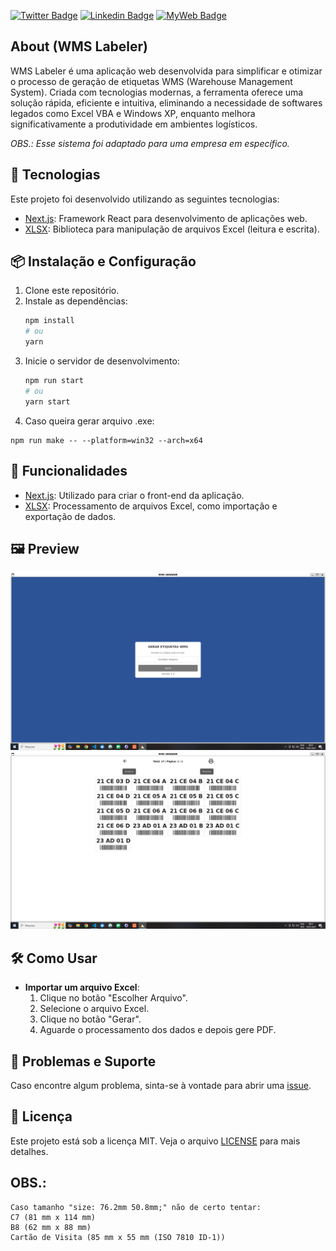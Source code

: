 [![Twitter Badge](https://img.shields.io/badge/-@t__h__e__u-1ca0f1?style=flat-square&labelColor=1ca0f1&logo=twitter&logoColor=white&link=https://twitter.com/t_h_e_u)](https://twitter.com/t_h_e_u)
[![Linkedin Badge](https://img.shields.io/badge/-matheusgbatista-blue?style=flat-square&logo=Linkedin&logoColor=white&link=https://www.linkedin.com/in/matheusgbatista-3392bb153/)](https://www.linkedin.com/in/matheusgbatista/)
[![MyWeb Badge](https://img.shields.io/badge/-t--heu.github.io-333?style=flat-square&link=https://t-heu.github.io/)](https://t-heu.github.io)

## About (WMS Labeler)

WMS Labeler é uma aplicação web desenvolvida para simplificar e otimizar o processo de geração de etiquetas WMS (Warehouse Management System). Criada com tecnologias modernas, a ferramenta oferece uma solução rápida, eficiente e intuitiva, eliminando a necessidade de softwares legados como Excel VBA e Windows XP, enquanto melhora significativamente a produtividade em ambientes logísticos.

_OBS.: Esse sistema foi adaptado para uma empresa em específico._

## 🚀 Tecnologias

Este projeto foi desenvolvido utilizando as seguintes tecnologias:

- [Next.js](https://nextjs.org/docs): Framework React para desenvolvimento de aplicações web.
- [XLSX](https://sheetjs.com/): Biblioteca para manipulação de arquivos Excel (leitura e escrita).

## 📦 Instalação e Configuração

1. Clone este repositório.
2. Instale as dependências:
   ```bash
   npm install
   # ou
   yarn
   ```
3. Inicie o servidor de desenvolvimento:
   ```bash
   npm run start
   # ou
   yarn start
   ```
4. Caso queira gerar arquivo .exe:
```
npm run make -- --platform=win32 --arch=x64
```

## 📝 Funcionalidades

- [Next.js](https://nextjs.org/docs): Utilizado para criar o front-end da aplicação.
- [XLSX](sheetjs.com/): Processamento de arquivos Excel, como importação e exportação de dados.

## 🖼️ Preview
![alt text](docs/image1.png "Scree Home")
![alt text](docs/image2.png "Screen Tag")

## 🛠️ Como Usar

- **Importar um arquivo Excel**:
  1. Clique no botão "Escolher Arquivo".
  2. Selecione o arquivo Excel.
  3. Clique no botão "Gerar".
  4. Aguarde o processamento dos dados e depois gere PDF.

## 🐛 Problemas e Suporte

Caso encontre algum problema, sinta-se à vontade para abrir uma [issue](https://github.com/t-heu/seu-repositorio/issues).

## 📄 Licença

Este projeto está sob a licença MIT. Veja o arquivo [LICENSE](LICENSE) para mais detalhes.

## OBS.:

```
Caso tamanho "size: 76.2mm 50.8mm;" não de certo tentar:
C7 (81 mm x 114 mm)
B8 (62 mm x 88 mm)
Cartão de Visita (85 mm x 55 mm (ISO 7810 ID-1))
```
